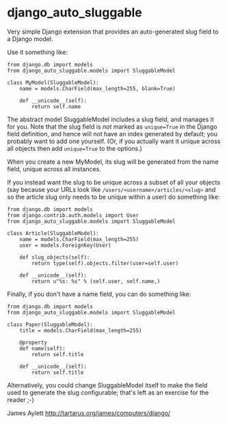 # django_auto_sluggable

Very simple Django extension that provides an auto-generated slug field to a Django model.

Use it something like:

    from django.db import models
    from django_auto_sluggable.models import SluggableModel
    
    class MyModel(SluggableModel):
        name = models.CharField(max_length=255, blank=True)
    
        def __unicode__(self):
            return self.name

The abstract model SluggableModel includes a slug field, and manages it for you. Note that the slug field is *not* marked as `unique=True` in the Django field definition, and hence will not have an index generated by default; you probably want to add one yourself. (Or, if you actually want it unique across all objects then add `unique=True` to the options.)

When you create a new MyModel, its slug will be generated from the name field, unique across all instances.

If you instead want the slug to be unique across a subset of all your objects (say because your URLs look like `/users/<username>/articles/<slug>` and so the article slug only needs to be unique within a user) do something like:

    from django.db import models
    from django.contrib.auth.models import User
    from django_auto_sluggable.models import SluggableModel

    class Article(SluggableModel):
        name = models.CharField(max_length=255)
        user = models.ForeignKey(User)

        def slug_objects(self):
            return type(self).objects.filter(user=self.user)

        def __unicode__(self):
            return u"%s: %s" % (self.user, self.name,)

Finally, if you don't have a name field, you can do something like:

    from django.db import models
    from django_auto_sluggable.models import SluggableModel

    class Paper(SluggableModel):
        title = models.CharField(max_length=255)

        @property
        def name(self):
            return self.title

        def __unicode__(self):
            return self.title

Alternatively, you could change SluggableModel itself to make the field used to generate the slug configurable; that's left as an exercise for the reader ;-)

James Aylett <http://tartarus.org/james/computers/django/>
